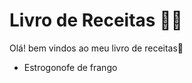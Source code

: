 # Livro de Receitas :man_cook:

Olá! bem vindos ao meu livro de receitas:wave:

- Estrogonofe de frango 
